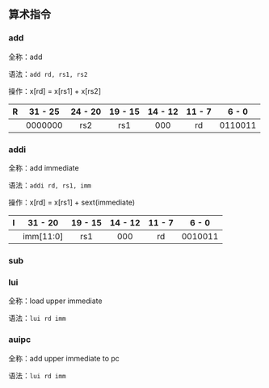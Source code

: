 ## 算术指令

### add

全称：add

语法：`add rd, rs1, rs2`

操作：x[rd] = x[rs1] + x[rs2]

| R    | 31 - 25 | 24 - 20 | 19 - 15 | 14 - 12 | 11 - 7 |  6 - 0  |
| ---- | :-----: | :-----: | :-----: | :-----: | :----: | :-----: |
|      | 0000000 |   rs2   |   rs1   |   000   |   rd   | 0110011 |

### addi

全称：add immediate

语法：`addi rd, rs1, imm`

操作：x[rd] = x[rs1] + sext(immediate)

| I    |  31 - 20  | 19 - 15 | 14 - 12 | 11 - 7 |  6 - 0  |
| ---- | :-------: | :-----: | :-----: | :----: | :-----: |
|      | imm[11:0] |   rs1   |   000   |   rd   | 0010011 |

### sub

### lui

全称：load upper immediate

语法：`lui rd imm`

### auipc

全称：add upper immediate to pc

语法：`lui rd imm`